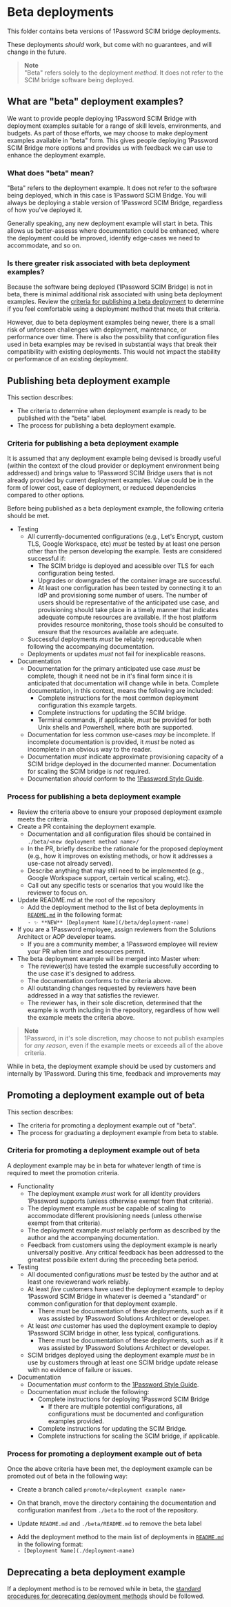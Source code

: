<!-- 
Changes to "Beta"
- Perhaps keep it in a subdirectory
- Rename it. Avoid the Beta name. Maybe "Early Access"
- Make clear that there's standard suppport like all of the other examples
 -->

# Beta deployments

This folder contains beta versions of 1Password SCIM bridge deployments.

These deployments _should_ work, but come with no guarantees, and will change in the future.

> **Note**  
> "Beta" refers solely to the deployment _method_. It does not refer to the SCIM bridge software being deployed.

## What are "beta" deployment examples?

We want to provide people deploying 1Password SCIM Bridge with deployment examples suitable for a range of skill levels, environments, and budgets. As part of those efforts, we may choose to make deployment examples available in "beta" form. This gives people deploying 1Password SCIM Bridge more options and provides us with feedback we can use to enhance the deployment example.

### What does "beta" mean?

"Beta" refers to the deployment example. It does not refer to the software being deployed, which in this case is 1Password SCIM Bridge. You will always be deploying a stable version of 1Password SCIM Bridge, regardless of how you've deployed it.

Generally speaking, any new deployment example will start in beta. This allows us better-assesss where documentation could be enhanced, where the deployment could be improved, identify edge-cases we need to accommodate, and so on.

### Is there greater risk associated with beta deployment examples?

Because the software being deployed (1Password SCIM Bridge) is not in beta, there is minimal additional risk associated with using beta deployment examples. Review the [criteria for publishing a beta deployment](#criteria-for-publishing-a-beta-deployment-example) to determine if you feel comfortable using a deployment method that meets that criteria. 

However, due to beta deployment examples being newer, there is a small risk of unforseen challenges with deployment, maintenance, or performance over time. There is also the possibility that configuration files used in beta examples may be revised in substantial ways that break their compatibility with existing deployments. This would not impact the stability or performance of an existing deployment. 

## Publishing beta deployment example

This section describes:

- The criteria to determine when deployment example is ready to be published with the "beta" label.
- The process for publishing a beta deployment example.

### Criteria for publishing a beta deployment example

It is assumed that any deployment example being devised is broadly useful (within the context of the cloud provider or deployment environment being addressed) and brings value to 1Password SCIM Bridge users that is not already provided by current deployment examples. Value could be in the form of lower cost, ease of deployment, or reduced dependencies compared to other options.

Before being published as a beta deployment example, the following criteria should be met. 

- Testing
  - All currently-documented configurations (e.g., Let's Encrypt, custom TLS, Google Workspace, etc) _must_ be tested by at least one person other than the person developing the example. Tests are considered successful if:
    - The SCIM bridge is deployed and acessible over TLS for each configuration being tested.
    - Upgrades or downgrades of the container image are successful.
    - At least one configuration has been tested by connecting it to an IdP and provisioning some number of users. The number of users should be representative of the anticipated use case, and provisioning should take place in a timely manner that indicates adequate compute resources are available. If the host platform provides resource monitoring, those tools should be consulted to ensure that the resources available are adequate.
  - Successful deployments _must_ be reliably reproducable when following the accompanying documentation.
  - Deployments or updates _must_ not fail for inexplicable reasons.
- Documentation
  - Documentation for the primary anticipated use case _must_ be complete, though it need not be in it's final form since it is anticipated that documentation will change while in beta. Complete documentation, in this context, means the following are included:
    - Complete instructions for the most common deployment configuration this example targets.
    - Complete instructions for updating the SCIM bridge.
    - Terminal commands, if applicable, _must_ be provided for both Unix shells and Powershell, where both are supported.
  - Documentation for less common use-cases _may_ be incomplete. If incomplete documentation is provided, it _must_ be noted as incomplete in an obvious way to the reader.
  - Documentation _must_ indicate approximate provisioning capacity of a SCIM bridge deployed in the documented manner. Documentation for scaling the SCIM bridge is _not_ required.
  - Documentation _should_ conform to the [1Password Style Guide](https://support.1password.com/style-guide/).

### Process for publishing a beta deployment example

- Review the criteria above to ensure your proposed deployment example meets the criteria. 
- Create a PR containing the deployment example.
  - Documentation and all configuration files should be contained in `./beta/<new deployment method name>/`
  - In the PR, briefly describe the rationale for the proposed deployment (e.g., how it improves on existing methods, or how it addresses a use-case not already served).
  - Describe anything that may still need to be implemented (e.g., Google Workspace support, certain vertical scaling, etc).
  - Call out any specific tests or scenarios that you would like the reviewer to focus on. 
- Update README.md at the root of the repository
  - Add the deployment method to the list of beta deployments in [`README.md`](../README.md#beta-deployment) in the following format:   
  `- ✨ **NEW** [Deployment Name](/beta/deployment-name)`
- If you are a 1Password employee, assign reviewers from the Solutions Architect or AOP developer teams. 
  - If you are a community member, a 1Password employee will review your PR when time and resources permit.
- The beta deployment example will be merged into Master when:
  - The reviewer(s) have tested the example successfully according to the use case it's designed to address.
  - The documentation conforms to the criteria above. 
  - All outstanding changes requested by reviewers have been addressed in a way that satisfies the reviewer. 
  - The reviewer has, in their sole discretion, determined that the example is worth including in the repository, regardless of how well the example meets the criteria above. 

> **Note**  
> 1Password, in it's sole discretion, may choose to not publish examples for _any reason_, even if the example meets or exceeds all of the above criteria. 


While in beta, the deployment example should be used by customers and internally by 1Password. During this time, feedback and improvements may 

## Promoting a deployment example out of beta

This section describes:

- The criteria for promoting a deployment example out of "beta".
- The process for graduating a deployment example from beta to stable.

### Criteria for promoting a deployment example out of beta

A deployment example may be in beta for whatever length of time is required to meet the promotion criteria. 

- Functionality
  - The deployment example _must_ work for all identity providers 1Password supports (unless otherwise exempt from that criteria). 
  - The deployment example _must_ be capable of scaling to accommodate different provisioning needs (unless otherwise exempt from that criteria).
  - The deployment example _must_ reliably perform as described by the author and the accompanying documentation. 
  - Feedback from customers using the deployment example is nearly universally positive. Any critical feedback has been addressed to the greatest possibile extent during the preceeding beta period. 
- Testing
  - All documented configurations _must_ be tested by the author and at least one reviewerand work reliably.
  - At least _five_ customers have used the deployment example to deploy 1Password SCIM Bridge in whatever is deemed a "standard" or common configuration for that deployment example. 
    - There must be documentation of these deployments, such as if it was assisted by 1Password Solutions Architect or developer. 
  - At least _one_ customer has used the deployment example to deploy 1Password SCIM bridge in other, less typical, configurations. 
    - There must be documentation of these deployments, such as if it was assisted by 1Password Solutions Architect or developer.
  - SCIM bridges deployed using the deployment example _must_ be in use by customers through at least one SCIM bridge update release with no evidence of failure or issues. 
- Documentation
  - Documentation _must_ conform to the [1Password Style Guide](https://support.1password.com/style-guide/).
  - Documentation _must_ include the following:
    - Complete instructions for deploying 1Password SCIM Bridge
      - If there are multiple potential configurations, all configurations must be documented and configuration examples provided. 
    - Complete instructions for updating the SCIM Bridge.
    - Complete instructions for scaling the SCIM bridge, if applicable.

### Process for promoting a deployment example out of beta

Once the above criteria have been met, the deployment example can be promoted out of beta in the following way:
- Create a branch called `promote/<deployment example name>`
- On that branch, move the directory containing the documentation and configuration manifest from `./beta` to the root of the repository. 
- Update `README.md` and `./beta/README.md` to remove the beta label

- Add the deployment method to the main list of deployments in [`README.md`](../README.md#advanced-deployment) in the following format:   
`- [Deployment Name](./deployment-name)`

## Deprecating a beta deployment example

If a deployment method is to be removed while in beta, the [standard procedures for deprecating deployment methods](../deprecated/README.md) should be followed.
